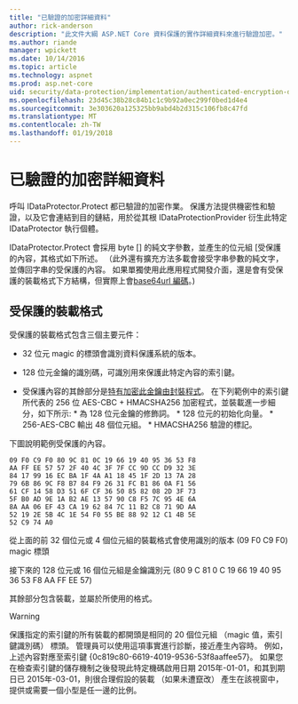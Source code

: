 ```yaml
---
title: "已驗證的加密詳細資料"
author: rick-anderson
description: "此文件大綱 ASP.NET Core 資料保護的實作詳細資料來進行驗證加密。"
ms.author: riande
manager: wpickett
ms.date: 10/14/2016
ms.topic: article
ms.technology: aspnet
ms.prod: asp.net-core
uid: security/data-protection/implementation/authenticated-encryption-details
ms.openlocfilehash: 23d45c38b28c84b1c1c9b92a0ec299f0bed1d4e4
ms.sourcegitcommit: 3e303620a125325bb9abd4b2d315c106fb8c47fd
ms.translationtype: MT
ms.contentlocale: zh-TW
ms.lasthandoff: 01/19/2018
---
```

# <a name="authenticated-encryption-details"></a>已驗證的加密詳細資料

<a name="data-protection-implementation-authenticated-encryption-details"></a>

呼叫 IDataProtector.Protect 都已驗證的加密作業。 保護方法提供機密性和驗證，以及它會連結到目的鏈結，用於從其根 IDataProtectionProvider 衍生此特定 IDataProtector 執行個體。

IDataProtector.Protect 會採用 byte [] 的純文字參數，並產生的位元組 [受保護的內容，其格式如下所述。 （此外還有擴充方法多載會接受字串參數的純文字，並傳回字串的受保護的內容。 如果單獨使用此應用程式開發介面，還是會有受保護的裝載格式下方結構，但實際上會[base64url 編碼](https://tools.ietf.org/html/rfc4648#section-5)。)

## <a name="protected-payload-format"></a>受保護的裝載格式

受保護的裝載格式包含三個主要元件：

* 32 位元 magic 的標頭會識別資料保護系統的版本。

* 128 位元金鑰的識別碼，可識別用來保護此特定內容的索引鍵。

* 受保護內容的其餘部分是[特有加密此金鑰由封裝程式](subkeyderivation.md#data-protection-implementation-subkey-derivation)。 在下列範例中的索引鍵所代表的 256 位 AES-CBC + HMACSHA256 加密程式，並裝載進一步細分，如下所示: * 為 128 位元金鑰的修飾詞。 * 128 位元的初始化向量。 * 256-AES-CBC 輸出 48 個位元組。 * HMACSHA256 驗證的標記。

下圖說明範例受保護的內容。

```
09 F0 C9 F0 80 9C 81 0C 19 66 19 40 95 36 53 F8
AA FF EE 57 57 2F 40 4C 3F 7F CC 9D CC D9 32 3E
84 17 99 16 EC BA 1F 4A A1 18 45 1F 2D 13 7A 28
79 6B 86 9C F8 B7 84 F9 26 31 FC B1 86 0A F1 56
61 CF 14 58 D3 51 6F CF 36 50 85 82 08 2D 3F 73
5F B0 AD 9E 1A B2 AE 13 57 90 C8 F5 7C 95 4E 6A
8A AA 06 EF 43 CA 19 62 84 7C 11 B2 C8 71 9D AA
52 19 2E 5B 4C 1E 54 F0 55 BE 88 92 12 C1 4B 5E
52 C9 74 A0
```

從上面的前 32 個位元或 4 個位元組的裝載格式會使用識別的版本 (09 F0 C9 F0) magic 標頭

接下來的 128 位元或 16 個位元組是金鑰識別元 (80 9 C 81 0 C 19 66 19 40 95 36 53 F8 AA FF EE 57)

其餘部分包含裝載，並屬於所使用的格式。

>[!WARNING]
> 保護指定的索引鍵的所有裝載的都開頭是相同的 20 個位元組 （magic 值，索引鍵識別碼） 標頭。 管理員可以使用這項事實進行診斷，接近產生內容時。 例如，上述內容對應至索引鍵 {0c819c80-6619-4019-9536-53f8aaffee57}。 如果您在檢查索引鍵的儲存機制之後發現此特定機碼啟用日期 2015年-01-01，和其到期日已 2015年-03-01，則很合理假設的裝載 （如果未遭竄改） 產生在該視窗中，提供或需要一個小型是任一邊的比例。

